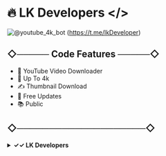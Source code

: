 # 🔥 LK Developers </>

![@youtube_4k_bot](https://user-images.githubusercontent.com/104438811/168841918-3290bdff-0414-43df-b7fd-a8d3bc7b722f.png) (https://t.me/lkDeveloper)

## ◇───── Code Features ─────◇

- 🚀 YouTube Video Downloader
- 🎨 Up To 4k
- ✍️ Thumbnail Download
- 🔔 Free Updates
- 📚 Public

## ◇────────────────────◇


<details>
  <summary><b>✓✓ LK Developers </></b></summary>
<br/>

<p><span><img src="https://user-images.githubusercontent.com/85282650/148240068-3e373f51-c8d1-425a-a75c-7c3728ee37fe.gif" alt=""/></span></p>
</details>

